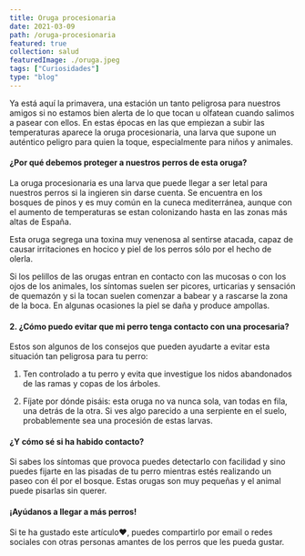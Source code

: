 ```yaml
---
title: Oruga procesionaria
date: 2021-03-09
path: /oruga-procesionaria
featured: true
collection: salud
featuredImage: ./oruga.jpeg
tags: ["Curiosidades"]
type: "blog"
---
```


Ya está aquí la primavera, una estación un tanto peligrosa para nuestros amigos si no estamos bien alerta de lo que tocan u olfatean cuando salimos a pasear con ellos. En estas épocas en las que empiezan a subir las temperaturas aparece la oruga procesionaria, una larva que supone un auténtico peligro para quien la toque, especialmente para niños y animales.

#### ¿Por qué debemos proteger a nuestros perros de esta oruga?

La oruga procesionaria es una larva que puede llegar a ser letal para nuestros perros si la ingieren sin darse cuenta. Se encuentra en los bosques de pinos y es muy común en la cuneca mediterránea, aunque con el aumento de temperaturas se estan colonizando hasta en las zonas más altas de España.

Esta oruga segrega una toxina muy venenosa al sentirse atacada, capaz de causar irritaciones en hocico y piel de los perros sólo por el hecho de olerla.

Si los pelillos de las orugas entran en contacto con las mucosas o con los ojos de los animales, los síntomas suelen ser picores, urticarias y sensación de quemazón y si la tocan suelen comenzar a babear y a rascarse la zona de la boca. En algunas ocasiones la piel se daña y produce ampollas.

#### 2. ¿Cómo puedo evitar que mi perro tenga contacto con una procesaria?

Estos son algunos de los consejos que pueden ayudarte a evitar esta situación tan peligrosa para tu perro:

1. Ten controlado a tu perro y evita que investigue los nidos abandonados de las ramas y copas de los árboles.

2. Fíjate por dónde pisáis: esta oruga no va nunca sola, van todas en fila, una detrás de la otra. Si ves algo parecido a una serpiente en el suelo, probablemente sea una procesión de estas larvas.

#### ¿Y cómo sé si ha habido contacto?

Si sabes los síntomas que provoca puedes detectarlo con facilidad y sino puedes fijarte en las pisadas de tu perro mientras estés realizando un paseo con él por el bosque. Estas orugas son muy pequeñas y el animal puede pisarlas sin querer.

#### ¡Ayúdanos a llegar a más perros!

Si te ha gustado este artículo❤, puedes compartirlo por email o redes sociales con otras personas amantes de los perros que les pueda gustar.


